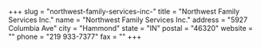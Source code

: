 +++
slug = "northwest-family-services-inc-"
title = "Northwest Family Services Inc."
name = "Northwest Family Services Inc."
address = "5927 Columbia Ave"
city = "Hammond"
state = "IN"
postal = "46320"
website = ""
phone = "219 933-7377"
fax = ""
+++
